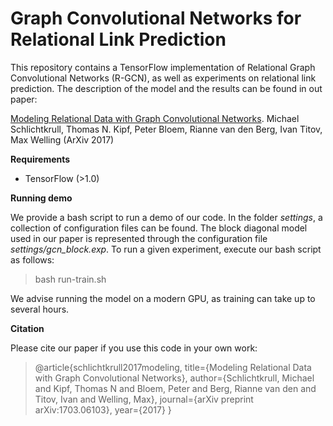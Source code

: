 # Graph Convolutional Networks for Relational Link Prediction

This repository contains a TensorFlow implementation of Relational Graph Convolutional Networks (R-GCN), as well as experiments on relational link prediction. The description of the model and the results can be found in out paper:

[Modeling Relational Data with Graph Convolutional Networks](https://arxiv.org/abs/1703.06103). Michael Schlichtkrull, Thomas N. Kipf, Peter Bloem, Rianne van den Berg, Ivan Titov, Max Welling (ArXiv 2017)

**Requirements**

* TensorFlow (>1.0)

**Running demo**

We provide a bash script to run a demo of our code. In the folder *settings*, a collection of configuration files can be found. The block diagonal model used in our paper is represented through the configuration file *settings/gcn_block.exp*. To run a given experiment, execute our bash script as follows:

> bash run-train.sh <configuration>

We advise running the model on a modern GPU, as training can take up to several hours.

**Citation**

Please cite our paper if you use this code in your own work:

> @article{schlichtkrull2017modeling,
>  title={Modeling Relational Data with Graph Convolutional Networks},
>  author={Schlichtkrull, Michael and Kipf, Thomas N and Bloem, Peter and Berg, Rianne van den and Titov, Ivan and Welling, Max},
>  journal={arXiv preprint arXiv:1703.06103},
>  year={2017}
> }
